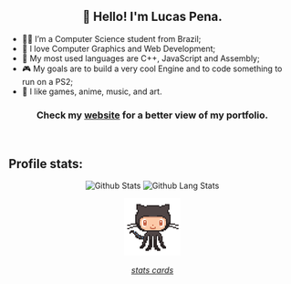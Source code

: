 <!-- ### <img src="https://github.githubassets.com/images/mona-whisper.gif" width="45"> Hello there! -->

<!--<hr>

<!--![Lucas Pena](https://github.com/lucpena/lucpena/blob/master/me.jpg) -->

<!--
**lucpena/lucpena** is a ✨ _special_ ✨ repository because its `README.md` (this file) appears on your GitHub profile.

Here are some ideas to get you started:

- 🔭 I’m currently working on ...
- 🌱 I’m currently learning ...
- 👯 I’m looking to collaborate on ...
- 🤔 I’m looking for help with ...
- 💬 Ask me about ...
- 📫 How to reach me: ...
- 😄 Pronouns: ...
- ⚡ Fun fact: ...
-->
<h2 align="center">👋 Hello! I'm Lucas Pena.</h2>


- 👨‍💻 I’m a Computer Science student from Brazil;
- 🎥 I love Computer Graphics and Web Development;
- 🗿  My most used languages are C++, JavaScript and Assembly;
- 🎮 My goals are to build a very cool Engine and to code something to run on a PS2;
- 🎨 I like games, anime, music, and art.

<h3 align="center"> Check my <a href="https://www.lucaspena.dev">website</a> for a better view of my portfolio.</h3>

<br>

## Profile stats:

<p align="center">
    <img src="https://github-readme-stats.vercel.app/api?username=lucpena&show_icons=true&theme=synthwave" alt="Github Stats" width="420"/>
    <img src="https://github-readme-stats.vercel.app/api/top-langs/?username=lucpena&layout=compact&theme=synthwave" alt="Github Lang Stats" width="352">
</p>

<p align="center">
    <img src="https://github.com/lucpena/lucpena/blob/master/octocat-anime.gif" alt="Octocat" width="100">
</p>

*<p align="center">[stats cards](https://github.com/anuraghazra/github-readme-stats)</p>*
 

